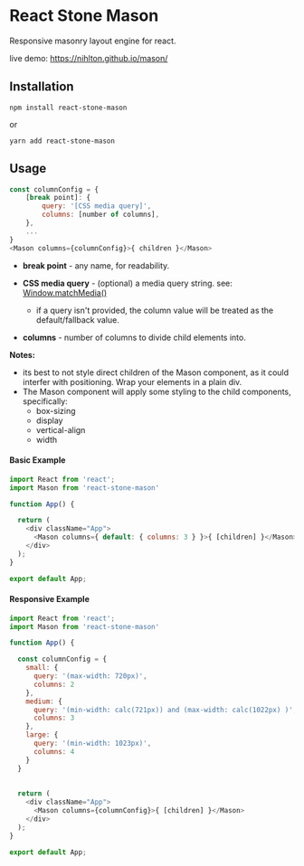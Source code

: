 # React Stone Mason
Responsive masonry layout engine for react.

live demo: https://nihlton.github.io/mason/

## Installation

`npm install react-stone-mason`

or

`yarn add react-stone-mason`

## Usage

```js
const columnConfig = {
	[break point]: {
		query: '[CSS media query]',
		columns: [number of columns],
	},
	... 
}
<Mason columns={columnConfig}>{ children }</Mason>

```
* **break point** - any name, for readability.

* **CSS media query** - (optional) a media query string.  see: [Window.matchMedia()](https://developer.mozilla.org/en-US/docs/Web/API/Window/matchMedia)

  - if a query isn't provided, the column value will be treated as the default/fallback value.

* **columns** - number of columns to divide child elements into.

**Notes:**

* its best to not style direct children of the Mason component, as it could interfer with positioning.  Wrap your elements in a plain div.
* The Mason component will apply some styling to the child components, specifically:
  - box-sizing
  - display
  - vertical-align
  - width

#### Basic Example
```js
import React from 'react';
import Mason from 'react-stone-mason'

function App() {

  return (
    <div className="App">
      <Mason columns={ default: { columns: 3 } }>{ [children] }</Mason>
    </div>
  );
}

export default App;
```


#### Responsive Example
```js
import React from 'react';
import Mason from 'react-stone-mason'

function App() {

  const columnConfig = {
    small: {
      query: '(max-width: 720px)',
      columns: 2
    },
    medium: {
      query: '(min-width: calc(721px)) and (max-width: calc(1022px) )',
      columns: 3
    },
    large: {
      query: '(min-width: 1023px)',
      columns: 4
    }
  }
  
  
  return (
    <div className="App">
      <Mason columns={columnConfig}>{ [children] }</Mason>
    </div>
  );
}

export default App;
```